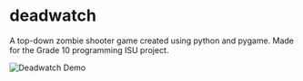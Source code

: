 # deadwatch
A top-down zombie shooter game created using python and pygame. Made for the Grade 10 programming ISU project.

![Deadwatch Demo](deadwatchdemo.gif)
